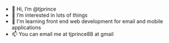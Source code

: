 - 👋 Hi, I’m @tjprince
- 👀 I’m interested in lots of things
- 🌱 I'm learning front end web development for email and mobile applications
- 📫 You can email me at tjprince88 at gmail
